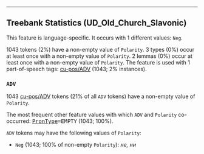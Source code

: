 

--------------------------------------------------------------------------------

## Treebank Statistics (UD_Old_Church_Slavonic)

This feature is language-specific.
It occurs with 1 different values: `Neg`.

1043 tokens (2%) have a non-empty value of `Polarity`.
3 types (0%) occur at least once with a non-empty value of `Polarity`.
2 lemmas (0%) occur at least once with a non-empty value of `Polarity`.
The feature is used with 1 part-of-speech tags: [cu-pos/ADV]() (1043; 2% instances).

### `ADV`

1043 [cu-pos/ADV]() tokens (21% of all `ADV` tokens) have a non-empty value of `Polarity`.

The most frequent other feature values with which `ADV` and `Polarity` co-occurred: <tt><a href="PronType.html">PronType</a>=EMPTY</tt> (1043; 100%).

`ADV` tokens may have the following values of `Polarity`:

* `Neg` (1043; 100% of non-empty `Polarity`): <em>не, ни</em>

